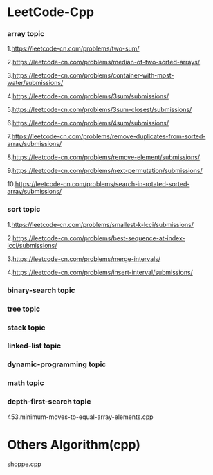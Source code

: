 # LeetCode-Cpp

### array topic
1.<https://leetcode-cn.com/problems/two-sum/>

2.<https://leetcode-cn.com/problems/median-of-two-sorted-arrays/>

3.<https://leetcode-cn.com/problems/container-with-most-water/submissions/>

4.<https://leetcode-cn.com/problems/3sum/submissions/>

5.<https://leetcode-cn.com/problems/3sum-closest/submissions/>

6.<https://leetcode-cn.com/problems/4sum/submissions/>

7.<https://leetcode-cn.com/problems/remove-duplicates-from-sorted-array/submissions/>

8.<https://leetcode-cn.com/problems/remove-element/submissions/>

9.<https://leetcode-cn.com/problems/next-permutation/submissions/>

10.<https://leetcode-cn.com/problems/search-in-rotated-sorted-array/submissions/>

### sort topic
1.<https://leetcode-cn.com/problems/smallest-k-lcci/submissions/>

2.<https://leetcode-cn.com/problems/best-sequence-at-index-lcci/submissions/>

3.https://leetcode-cn.com/problems/merge-intervals/

4.<https://leetcode-cn.com/problems/insert-interval/submissions/>


### binary-search topic

### tree topic

### stack topic

### linked-list topic

### dynamic-programming topic

### math topic

### depth-first-search topic


 453.minimum-moves-to-equal-array-elements.cpp
 
 
# Others Algorithm(cpp)
shoppe.cpp
